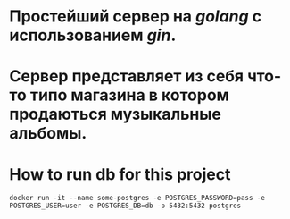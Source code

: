# Простейший сервер на ___golang___ с использованием ___gin___.
# Сервер представляет из себя что-то типо магазина в котором продаються музыкальные альбомы.

# How to run db for this project
   `docker run -it --name some-postgres -e POSTGRES_PASSWORD=pass -e POSTGRES_USER=user -e POSTGRES_DB=db -p 5432:5432 postgres`
